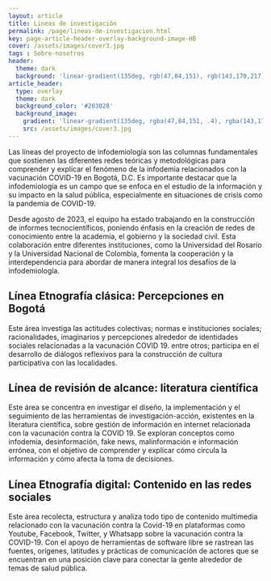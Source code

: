 ```yaml
---
layout: article
title: Lineas de investigación
permalink: /page/lineas-de-investigacion.html
key: page-article-header-overlay-background-image-HB
cover: /assets/images/cover3.jpg
tags : Sobre-nosotros
header:
  theme: dark
  background: 'linear-gradient(135deg, rgb(47,84,151), rgb(143,170,217))'
article_header:
  type: overlay
  theme: dark
  background_color: '#203028'
  background_image:
    gradient: 'linear-gradient(135deg, rgba(47,84,151, .4), rgba(143,170,217, .4))'
    src: /assets/images/cover3.jpg
---
```



<!--more-->

<style>
  .page__header .header__brand path {
    fill: rgba(255, 255, 255, .95);
  }
</style>

Las líneas del proyecto de infodemiología son las columnas fundamentales que sostienen las diferentes redes teóricas y metodológicas para comprender y explicar el fenómeno de la infodemia relacionados con la vacunación COVID-19 en Bogotá, D.C. Es importante destacar que la infodemiología es un campo que se enfoca en el estudio de la información y su impacto en la salud pública, especialmente en situaciones de crisis como la pandemia de COVID-19.

Desde agosto de 2023, el equipo ha estado trabajando en la construcción de informes tecnocientíficos, poniendo énfasis en la creación de redes de conocimiento entre la academia, el gobierno y la sociedad civil. Esta colaboración entre diferentes instituciones, como la Universidad del Rosario y la Universidad Nacional de Colombia, fomenta la cooperación y la interdependencia para abordar de manera integral los desafíos de la infodemiología.


## Línea Etnografía clásica: Percepciones en Bogotá

Este área investiga las actitudes colectivas; normas e instituciones sociales; racionalidades, imaginarios y percepciones alrededor de identidades sociales relacionadas a la vacunación COVID 19. entre otros; participa en el desarrollo de diálogos reflexivos para la construcción de cultura participativa con las localidades.

## Línea de revisión de alcance: literatura científica
Este área se concentra en investigar el diseño, la implementación y el seguimiento de las herramientas de investigación-acción, existentes en la literatura científica, sobre gestión de información en internet relacionada con la vacunación contra la COVID 19. Se exploran conceptos como infodemia, desinformación, fake news, malinformación e información errónea, con el objetivo de comprender y explicar cómo circula la información y cómo afecta la toma de decisiones.

## Línea Etnografía digital: Contenido en las redes sociales

Este área recolecta, estructura y analiza todo tipo de contenido multimedia relacionado con la vacunación contra la Covid-19 en plataformas como Youtube, Facebook, Twitter, y Whatsapp sobre la vacunación contra la COVID-19. Con el apoyo de herramientas de software libre se rastrean las fuentes, orígenes, latitudes y prácticas de comunicación de actores que se encuentran en una posición clave para conectar la gente alrededor de temas de salud pública. 
